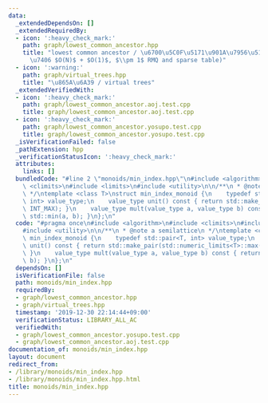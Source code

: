 ```yaml
---
data:
  _extendedDependsOn: []
  _extendedRequiredBy:
  - icon: ':heavy_check_mark:'
    path: graph/lowest_common_ancestor.hpp
    title: "lowest common ancestor / \u6700\u5C0F\u5171\u901A\u7956\u5148 (\u524D\u51E6\
      \u7406 $O(N)$ + $O(1)$, $\\pm 1$ RMQ and sparse table)"
  - icon: ':warning:'
    path: graph/virtual_trees.hpp
    title: "\u865A\u6A39 / virtual trees"
  _extendedVerifiedWith:
  - icon: ':heavy_check_mark:'
    path: graph/lowest_common_ancestor.aoj.test.cpp
    title: graph/lowest_common_ancestor.aoj.test.cpp
  - icon: ':heavy_check_mark:'
    path: graph/lowest_common_ancestor.yosupo.test.cpp
    title: graph/lowest_common_ancestor.yosupo.test.cpp
  _isVerificationFailed: false
  _pathExtension: hpp
  _verificationStatusIcon: ':heavy_check_mark:'
  attributes:
    links: []
  bundledCode: "#line 2 \"monoids/min_index.hpp\"\n#include <algorithm>\n#include\
    \ <climits>\n#include <limits>\n#include <utility>\n\n/**\n * @note a semilattice\n\
    \ */\ntemplate <class T>\nstruct min_index_monoid {\n    typedef std::pair<T,\
    \ int> value_type;\n    value_type unit() const { return std::make_pair(std::numeric_limits<T>::max(),\
    \ INT_MAX); }\n    value_type mult(value_type a, value_type b) const { return\
    \ std::min(a, b); }\n};\n"
  code: "#pragma once\n#include <algorithm>\n#include <climits>\n#include <limits>\n\
    #include <utility>\n\n/**\n * @note a semilattice\n */\ntemplate <class T>\nstruct\
    \ min_index_monoid {\n    typedef std::pair<T, int> value_type;\n    value_type\
    \ unit() const { return std::make_pair(std::numeric_limits<T>::max(), INT_MAX);\
    \ }\n    value_type mult(value_type a, value_type b) const { return std::min(a,\
    \ b); }\n};\n"
  dependsOn: []
  isVerificationFile: false
  path: monoids/min_index.hpp
  requiredBy:
  - graph/lowest_common_ancestor.hpp
  - graph/virtual_trees.hpp
  timestamp: '2019-12-30 22:14:44+09:00'
  verificationStatus: LIBRARY_ALL_AC
  verifiedWith:
  - graph/lowest_common_ancestor.yosupo.test.cpp
  - graph/lowest_common_ancestor.aoj.test.cpp
documentation_of: monoids/min_index.hpp
layout: document
redirect_from:
- /library/monoids/min_index.hpp
- /library/monoids/min_index.hpp.html
title: monoids/min_index.hpp
---
```

